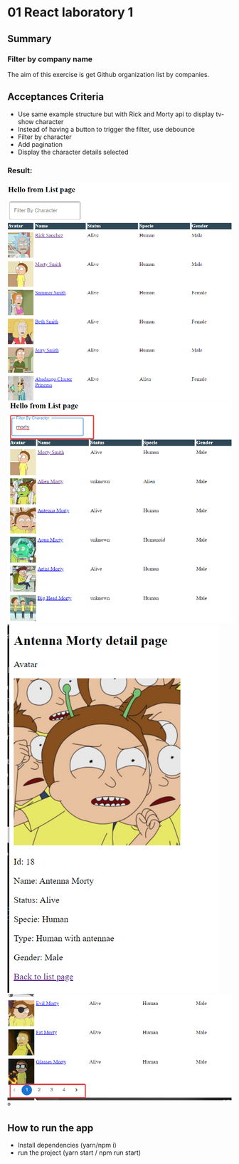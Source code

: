 # 01 React laboratory 1

## Summary

### Filter by company name

The aim of this exercise is get Github organization list by companies. 

## Acceptances Criteria
- Use same example structure but with Rick and Morty api to display tv-show character
- Instead of having a button to trigger the filter, use debounce
- Filter by character
- Add pagination
- Display the character details selected

### Result:
![alt-text](./assets/chrome_Q9u7qsUMUU.png)
![alt-text](./assets/chrome_RYdJwPXXGi.png)
![alt-text](./assets/chrome_f4Kz6WhaE9.png)
![alt-text](./assets/oAzIOloL40.png)
º
## How to run the app
- Install dependencies (yarn/npm i)
- run the project (yarn start / npm run start)